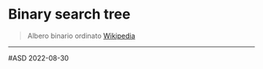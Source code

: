 # Binary search tree
> Albero binario ordinato
> [Wikipedia](https://it.wikipedia.org/wiki/Albero_binario_di_ricerca)
---
#ASD 2022-08-30